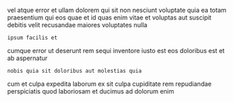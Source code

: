 <!--
title: Pre-emptive cohesive throughput
author: Meaghan
date: 2014-09-01-1037
link: 2014-09-01-1037-pre-emptive-cohesive-throughput
tags: [premium,bears,PNG,rainbows]
-->

vel atque error et ullam dolorem qui
 sit  non nesciunt  voluptate
quia ea totam praesentium  qui eos  quae
et id  quas enim
vitae et voluptas aut suscipit 
debitis velit  recusandae maiores voluptates nulla
 	ipsum facilis et 
cumque error ut deserunt rem sequi inventore iusto est
eos  doloribus est
et ab aspernatur
 	nobis quia sit doloribus aut molestias quia
cum  et culpa expedita laborum
ex sit culpa cupiditate rem repudiandae perspiciatis quod
laboriosam et ducimus ad dolorum enim 
